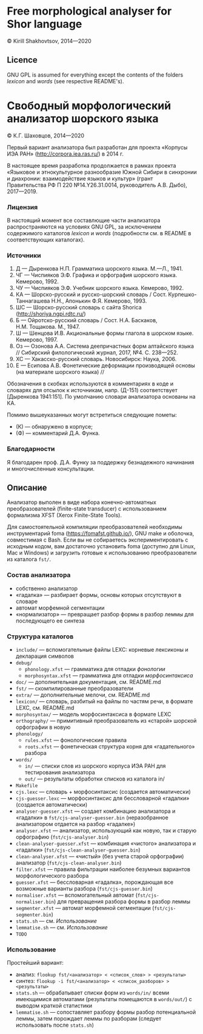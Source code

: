 # Free morphological analyser for Shor language
© Kirill Shakhovtsov, 2014—2020

## Licence
GNU GPL is assumed for everything except the contents of the folders _lexicon_ and _words_ (see respective README's).

# Свободный морфологический анализатор шорского языка
© К.Г. Шаховцов, 2014—2020

Первый вариант анализатора был разработан для проекта «Корпусы ИЭА РАН» (http://corpora.iea.ras.ru/) в 2014 г.

В настоящее время разработка продолжается в рамках проекта «Языковое и этнокультурное разнообразие Южной Сибири в синхронии и диахронии: взаимодействие языков и культур» (грант Правительства РФ П 220 №14.Y26.31.0014, руководитель А.В. Дыбо), 2017—2019.

### Лицензия
В настоящий момент все составлющие части анализатора распространяются на условиях GNU GPL, за исключением содержимого каталогов _lexicon_ и _words_ (подробности см. в README в соответствующих каталогах).

### Источники

1. Д — Дыренкова Н.П. Грамматика шорского языка. М.—Л., 1941.
2. ЧГ — Чиспияков Э.Ф. Графика и орфография шорского языка. Кемерово, 1992.
3. ЧУ — Чиспияков Э.Ф. Учебник шорского языка.  Кемерово, 1992.
4. КА — Шорско-русский и русско-шорский словарь / Сост. Курпешко-Таннагашева Н.Н., Апонькин Ф.Я. Кемерово, 1993.
5. ШС — Шорско-русский словарь с сайта Shorica (http://shoriya.ngpi.rdtc.ru/)
6. Б — Ойротско-русский словарь / Сост. Н.А. Баскаков, Н.М. Тощакова. М., 1947.
7. Ш — Шенцова И.В. Акциональные формы глагола в шорском языке. Кемерово, 1997.
8. Оз — Озонова А.А. Система деепричастных форм алтайского языка // Сибирский филологический журнал, 2017, №4. С. 238—252.
9. ХС — Хакасско-русский словарь. Новосибирск: Наука, 2006.
10. Е — Есипова А.В. Фонетические деформации производящей основы (на материале шорского языка) //


Обозначения в скобках используются в комментариях в коде и словарях для отсылок к источникам, напр. (Д-151) соответствует [Дыренкова 1941:151]. По умолчанию словари анализатора основаны на КА.

Помимо вышеуказанных могут встретиться следующие пометы:
* (К) — обнаружено в корпусе;
* (Ф) — комментарий Д.А. Функа.

### Благодарности
Я благодарен проф. Д.А. Функу за поддержку безнадежного начинания и многочисленные консультации.

## Описание
Анализатор выполен в виде набора конечно-автоматных преобразователей (finite-state transducer) с использованием формализма XFST (Xerox Finite-State Tools).

Для самостоятельной компиляции преобразователей необходимы инструментарий foma (https://fomafst.github.io/), GNU make и оболочка, совместимая с Bash. Если вы не собираетесь экспериментировать с исходным кодом, вам достаточно установить foma (доступно для Linux, Mac и Windows) и загрузить готовые к использованию преобразователи из каталога `fst/`.

### Состав анализатора
* собственно анализатор
* «гадалка» — разбирает формы, основы которых отсутствуют в словаре
* автомат морфемной сегментации
* «нормализатор» — превращает разбор формы в разбор леммы для последующего ее синтеза

### Структура каталогов
* `include/` — вспомогательные файлы LEXC: корневые лексиконы и декларация символов
* `debug/`
	* `phonology.xfst` — грамматика для отладки _фонологии_
	* `morphosyntax.xfst` — грамматика для отладки _морфосинтаксиса_
* `doc/` — дополнительная документация, см. README.md
* `fst/` — скомпилированные преобразователи
* `extra/` — дополнительные мелочи, см. README.md
* `lexicon/` — словарь, разбитый на файлы по частям речи, в формате LEXC, см. README.md
* `morphosyntax/` — модель морфосинтаксиса в формате LEXC
* `orthography/` — примитивный преобразователь из «старой» шорской орфографии в новую
* `phonology/`
	* `rules.xfst` — фонологические правила
	* `roots.xfst` — фонетическая структура корня для «гадательного» разбора
* `words/`
	* `in/` — списки слов из шорского корпуса ИЭА РАН для тестирования анализатора
	* `out/` — результаты обработки списков из каталога in/
* `Makefile`
* `cjs.lexc` — словарь + морфосинтаксис (создается автоматически)
* `cjs-guesser.lexc` — морфосинтаксис для бессловарной «гадалки» (создается автоматически)
* `analyser-guesser.xfst` — создает комбинацию анализатора и «гадалки» в `fst/cjs-analyser-guesser.bin` (неразобранное анализатором отдается на разбор «гадалке»)
* `analyser.xfst` — анализатор, использующий как новую, так и старую орфографию (`fst/cjs-analyser.bin`)
* `clean-analyser-guesser.xfst` — комбинация «чистого» анализатора и «гадалки» (`fst/cjs-clean-analyser-guesser.bin`)
* `clean-analyser.xfst` — «чистый» (без учета старой орфографии) анализатор (`fst/cjs-clean-analyser.bin`)
* `filter.xfst` — правила фильтрации наиболее безумных вариантов морфологического разбора
* `guesser.xfst` — бессловарная «гадалка», порождающая все возможные варианты разбора (`fst/cjs-guesser.bin`)
* `normaliser.xfst` — вспомогательный автомат (`fst/cjs-normaliser.bin`) для превращения разбора формы в разбор леммы
* `segmenter.xfst` — автомат морфемной сегментации (`fst/cjs-segmenter.bin`)
* `stats.sh` — см. _Использование_
* `lemmatise.sh` — см. _Использование_
* `TODO`

### Использование
Простейший вариант:
* анализ: `flookup fst/<анализатор> < <список_слов> > <результаты>`
* синтез: `flookup -i fst/<анализатор> < <список_разборов> > <результаты>`
* `stats.sh` — обрабатывает списки форм из `words/in/` всеми имеющимися автоматами (результаты помещаются в `words/out/`) с выводом краткой статистики
* `lemmatise.sh` — сопоставляет разбору формы разбор потенциальной леммы, затем порождает леммы по разборам (следует использовать после `stats.sh`)
